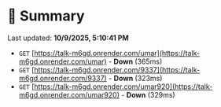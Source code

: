 # 📖 Summary
Last updated: **10/9/2025, 5:10:41 PM**

- `GET` [https://talk-m6gd.onrender.com/umar](https://talk-m6gd.onrender.com/umar) - **Down** (365ms)
- `GET` [https://talk-m6gd.onrender.com/9337](https://talk-m6gd.onrender.com/9337) - **Down** (323ms)
- `GET` [https://talk-m6gd.onrender.com/umar920](https://talk-m6gd.onrender.com/umar920) - **Down** (329ms)
